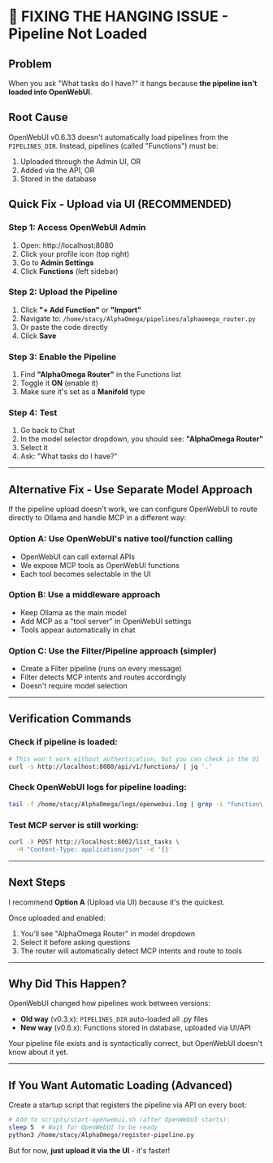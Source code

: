 # 🔧 FIXING THE HANGING ISSUE - Pipeline Not Loaded

## Problem
When you ask "What tasks do I have?" it hangs because **the pipeline isn't loaded into OpenWebUI**.

## Root Cause
OpenWebUI v0.6.33 doesn't automatically load pipelines from the `PIPELINES_DIR`. Instead, pipelines (called "Functions") must be:
1. Uploaded through the Admin UI, OR
2. Added via the API, OR  
3. Stored in the database

## Quick Fix - Upload via UI (RECOMMENDED)

### Step 1: Access OpenWebUI Admin
1. Open: http://localhost:8080
2. Click your profile icon (top right)
3. Go to **Admin Settings**
4. Click **Functions** (left sidebar)

### Step 2: Upload the Pipeline
1. Click **"+ Add Function"** or **"Import"**
2. Navigate to: `/home/stacy/AlphaOmega/pipelines/alphaomega_router.py`
3. Or paste the code directly
4. Click **Save**

### Step 3: Enable the Pipeline
1. Find **"AlphaOmega Router"** in the Functions list
2. Toggle it **ON** (enable it)
3. Make sure it's set as a **Manifold** type

### Step 4: Test
1. Go back to Chat
2. In the model selector dropdown, you should see: **"AlphaOmega Router"**
3. Select it
4. Ask: "What tasks do I have?"

---

## Alternative Fix - Use Separate Model Approach

If the pipeline upload doesn't work, we can configure OpenWebUI to route directly to Ollama and handle MCP in a different way:

### Option A: Use OpenWebUI's native tool/function calling
- OpenWebUI can call external APIs
- We expose MCP tools as OpenWebUI functions
- Each tool becomes selectable in the UI

### Option B: Use a middleware approach
- Keep Ollama as the main model
- Add MCP as a "tool server" in OpenWebUI settings
- Tools appear automatically in chat

### Option C: Use the Filter/Pipeline approach (simpler)
- Create a Filter pipeline (runs on every message)
- Filter detects MCP intents and routes accordingly
- Doesn't require model selection

---

## Verification Commands

### Check if pipeline is loaded:
```bash
# This won't work without authentication, but you can check in the UI
curl -s http://localhost:8080/api/v1/functions/ | jq '.'
```

### Check OpenWebUI logs for pipeline loading:
```bash
tail -f /home/stacy/AlphaOmega/logs/openwebui.log | grep -i "function\|pipeline"
```

### Test MCP server is still working:
```bash
curl -X POST http://localhost:8002/list_tasks \
  -H "Content-Type: application/json" -d '{}'
```

---

## Next Steps

I recommend **Option A** (Upload via UI) because it's the quickest.

Once uploaded and enabled:
1. You'll see "AlphaOmega Router" in model dropdown
2. Select it before asking questions
3. The router will automatically detect MCP intents and route to tools

---

## Why Did This Happen?

OpenWebUI changed how pipelines work between versions:
- **Old way** (v0.3.x): `PIPELINES_DIR` auto-loaded all .py files
- **New way** (v0.6.x): Functions stored in database, uploaded via UI/API

Your pipeline file exists and is syntactically correct, but OpenWebUI doesn't know about it yet.

---

## If You Want Automatic Loading (Advanced)

Create a startup script that registers the pipeline via API on every boot:

```bash
# Add to scripts/start-openwebui.sh (after OpenWebUI starts):
sleep 5  # Wait for OpenWebUI to be ready
python3 /home/stacy/AlphaOmega/register-pipeline.py
```

But for now, **just upload it via the UI** - it's faster!
